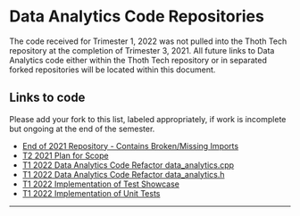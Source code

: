 # Data Analytics Code Repositories

The code received for Trimester 1, 2022 was not pulled into the Thoth Tech repository at the completion of Trimester 3, 2021.
All future links to Data Analytics code either within the Thoth Tech repository or in separated forked repositories will be located within this document.

## Links to code

Please add your fork to this list, labeled appropriately, if work is incomplete but ongoing at the end of the semester.

- [End of 2021 Repository - Contains Broken/Missing Imports](https://bitbucket-students.deakin.edu.au/users/zbargiamidis/repos/splashkit2021t3/browse/coresdk/src/coresdk)
- [T2 2021 Plan for Scope](https://bitbucket-students.deakin.edu.au/users/zbargiamidis/repos/splashkit2021t3/browse/T2%20Development%20Plan)
- [T1 2022 Data Analytics Code Refactor data_analytics.cpp](https://github.com/lawrence0arabia/splashkit-core/tree/develop/coresdk/src/coresdk/data_analytics.cpp)
- [T1 2022 Data Analytics Code Refactor data_analytics.h](https://github.com/lawrence0arabia/splashkit-core/tree/develop/coresdk/src/coresdk/data_analytics.h)
- [T1 2022 Implementation of Test Showcase](https://github.com/lawrence0arabia/splashkit-core/tree/develop/coresdk/src/test/test_data_analytics.cpp)
- [T1 2022 Implementation of Unit Tests](https://github.com/lawrence0arabia/splashkit-core/tree/develop/coresdk/src/test/unit_tests/unit_test_data_analytics.cpp)

---
